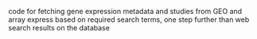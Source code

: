 code for fetching gene expression metadata and studies from GEO and array express based on required search terms, one step further than web search results on the database
